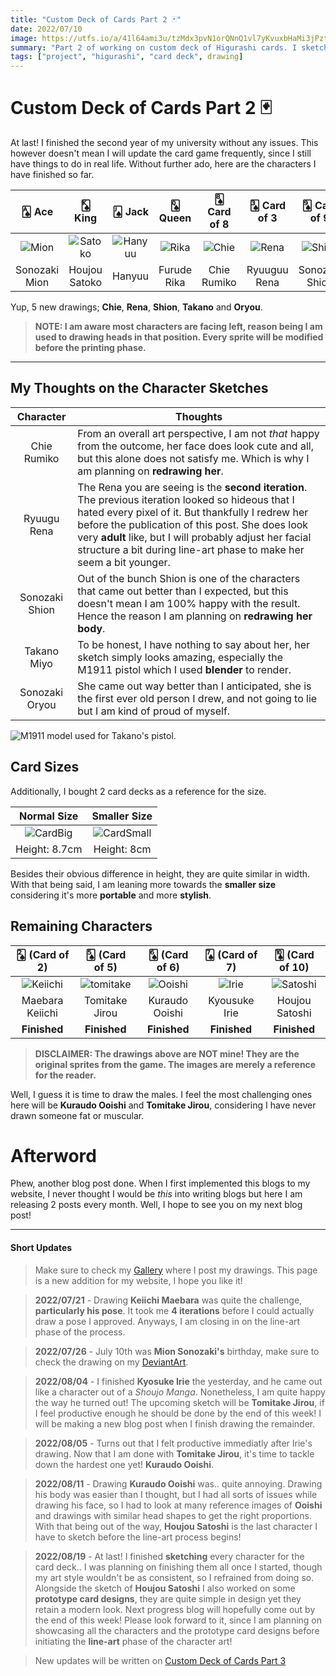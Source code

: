 ```yaml
---
title: "Custom Deck of Cards Part 2 🃏"
date: 2022/07/10
image: https://utfs.io/a/41l64ami3u/tzMdx3pvN1orQNnQ1vl7yKvuxbHaMi3jPztSTY5GcoW4n2Ed
summary: "Part 2 of working on custom deck of Higurashi cards. I sketched 5 more characters, and share the idea for the card sizes."
tags: ["project", "higurashi", "card deck", drawing]
---
```


# Custom Deck of Cards Part 2 🃏

At last! I finished the second year of my university without any issues. This however doesn't mean I will update the card game frequently, since I still have things to do in real life. Without further ado, here are the characters I have finished so far.

|     🂡 Ace     |      🂮 King       |      🂫 Jack       |    🂭 Queen    |  🂨 Card of 8  |  🂣 Card of 3  |   🂩 Card of 9   |    🂤 Card of 4    |    🃏 Joker     |
| :-----------: | :---------------: | :---------------: | :-----------: | :-----------: | :-----------: | :-------------: | :---------------: | :-------------: |
| ![Mion][mion] | ![Satoko][satoko] | ![Hanyuu][hanyuu] | ![Rika][rika] | ![Chie][chie] | ![Rena][rena] | ![Shion][shion] | ![Takano][takano] | ![Oryou][oryou] |
| Sonozaki Mion |   Houjou Satoko   |      Hanyuu       |  Furude Rika  |  Chie Rumiko  | Ryuuguu Rena  | Sonozaki Shion  |    Takano Miyo    | Sonozaki Oryou  |

Yup, 5 new drawings; **Chie**, **Rena**, **Shion**, **Takano** and **Oryou**.

> **NOTE: I am aware most characters are facing left, reason being I am used to drawing heads in that position. Every sprite will be modified before the printing phase.**

<hr/>

## My Thoughts on the Character Sketches

|   Character    | Thoughts                                                                                                                                                                                                                                                                                                                                      |
| :------------: | --------------------------------------------------------------------------------------------------------------------------------------------------------------------------------------------------------------------------------------------------------------------------------------------------------------------------------------------- |
|  Chie Rumiko   | From an overall art perspective, I am not _that_ happy from the outcome, her face does look cute and all, but this alone does not satisfy me. Which is why I am planning on **redrawing her**.                                                                                                                                                |
|  Ryuugu Rena   | The Rena you are seeing is the **second iteration**. The previous iteration looked so hideous that I hated every pixel of it. But thankfully I redrew her before the publication of this post. She does look very **adult** like, but I will probably adjust her facial structure a bit during line-art phase to make her seem a bit younger. |
| Sonozaki Shion | Out of the bunch Shion is one of the characters that came out better than I expected, but this doesn't mean I am 100% happy with the result. Hence the reason I am planning on **redrawing her body**.                                                                                                                                        |
|  Takano Miyo   | To be honest, I have nothing to say about her, her sketch simply looks amazing, especially the M1911 pistol which I used **blender** to render.                                                                                                                                                                                               |
| Sonozaki Oryou | She came out way better than I anticipated, she is the first ever old person I drew, and not going to lie but I am kind of proud of myself.                                                                                                                                                                                                   |

![M1911 model used for Takano's pistol.](https://utfs.io/a/41l64ami3u/tzMdx3pvN1orBetP7e6XijcL0lJmKQZ8PMf46eARhsND1vG2)

## Card Sizes

Additionally, I bought 2 card decks as a reference for the size.

|     Normal Size     |      Smaller Size       |
| :-----------------: | :---------------------: |
| ![CardBig][cardBig] | ![CardSmall][cardSmall] |
|    Height: 8.7cm    |       Height: 8cm       |

Besides their obvious difference in height, they are quite similar in width. With that being said, I am leaning more towards the **smaller size** considering it's more **portable** and more **stylish**.

## Remaining Characters

|    🂢 (Card of 2)    |     🂥 (Card of 5)     |   🂦 (Card of 6)   | 🂧 (Card of 7) |   🂪 (Card of 10)    |
| :-----------------: | :-------------------: | :---------------: | :-----------: | :-----------------: |
| ![Keiichi][keiichi] | ![tomitake][tomitake] | ![Ooishi][ooishi] | ![Irie][irie] | ![Satoshi][satoshi] |
|   Maebara Keiichi   |    Tomitake Jirou     |  Kuraudo Ooishi   | Kyousuke Irie |   Houjou Satoshi    |
|    **Finished**     |     **Finished**      |   **Finished**    | **Finished**  |    **Finished**     |

> **DISCLAIMER: The drawings above are NOT mine! They are the original sprites from the game. The images are merely a reference for the reader.**

Well, I guess it is time to draw the males. I feel the most challenging ones here will be **Kuraudo Ooishi** and **Tomitake Jirou**, considering I have never drawn someone fat or muscular.

# Afterword

Phew, another blog post done. When I first implemented this blogs to my website, I never thought I would be _this_ into writing blogs but here I am releasing 2 posts every month. Well, I hope to see you on my next blog post!

---

#### Short Updates

> Make sure to check my [Gallery](/gallery) where I post my drawings. This page is a new addition for my website, I hope you like it!

> **2022/07/21** - Drawing **Keiichi Maebara** was quite the challenge, **particularly his pose**. It took me **4 iterations** before I could actually draw a pose I approved. Anyways, I am closing in on the line-art phase of the process.

> **2022/07/26** - July 10th was **Mion Sonozaki's** birthday, make sure to check the drawing on my [DeviantArt](https://www.deviantart.com/thejayduck/art/Mion-Sonozaki-Birthday-923781589).

> **2022/08/04** - I finished **Kyosuke Irie** the yesterday, and he came out like a character out of a _Shoujo Manga_. Nonetheless, I am quite happy the way he turned out! The upcoming sketch will be **Tomitake Jirou**, if I feel productive enough he should be done by the end of this week! I will be making a new blog post when I finish drawing the remainder.

> **2022/08/05** - Turns out that I felt productive immediatly after Irie's drawing. Now that I am done with **Tomitake Jirou**, it's time to tackle down the hardest one yet! **Kuraudo Ooishi**.

> **2022/08/11** - Drawing **Kuraudo Ooishi** was.. quite annoying. Drawing his body was easier than I thought, but I had all sorts of issues while drawing his face, so I had to look at many reference images of **Ooishi** and drawings with similar head shapes to get the right proportions. With that being out of the way, **Houjou Satoshi** is the last character I have to sketch before the line-art process begins!

> **2022/08/19** - At last! I finished **sketching** every character for the card deck.. I was planning on finishing them all once I started, though my art style wouldn't be as consistent, so I refrained from doing so. Alongside the sketch of **Houjou Satoshi** I also worked on some **prototype card designs**, they are quite simple in design yet they retain a modern look. Next progress blog will hopefully come out by the end of this week! Please look forward to it, since I am planning on showcasing all the characters and the prototype card designs before initiating the **line-art** phase of the character art!

> New updates will be written on [Custom Deck of Cards Part 3](/blog/2022-08-22)

[cardBig]: https://utfs.io/a/41l64ami3u/tzMdx3pvN1orBRDNkd6XijcL0lJmKQZ8PMf46eARhsND1vG2
[cardSmall]: https://utfs.io/a/41l64ami3u/tzMdx3pvN1orvAA7hQMTyObBPzitVLZcd916YHhUKsJofup3
[m1911]: https://utfs.io/a/41l64ami3u/tzMdx3pvN1orBetP7e6XijcL0lJmKQZ8PMf46eARhsND1vG2
[mion]: https://utfs.io/a/41l64ami3u/tzMdx3pvN1or0gGWBAvfM1HA6PBlb32sSNKergjWTGCnOkcw
[satoko]: https://utfs.io/a/41l64ami3u/tzMdx3pvN1orPwNWkSXTcmMk1ujYgZdsSJalXPUBy5ixFfn6
[hanyuu]: https://utfs.io/a/41l64ami3u/tzMdx3pvN1orfSstbODrs7qQNP63bYiclVCon0DSuW4B1OeA
[rika]: https://utfs.io/a/41l64ami3u/tzMdx3pvN1orNUS87DkNGZ5y7iJLXqOmnTu3dlrDhQc8Yp0z
[chie]: https://utfs.io/a/41l64ami3u/tzMdx3pvN1or6SzvFGYfG6eMTDA328Bkz1vsXpVKw5SqtUgh
[rena]: https://utfs.io/a/41l64ami3u/tzMdx3pvN1orxMqN6WPqySONEKbhrf5R1Yjcu3oHMWXivVpk
[shion]: https://utfs.io/a/41l64ami3u/tzMdx3pvN1orRC7eEwxF8zySVIoG5mnA4YlMuDUaWZrep0tE
[takano]: https://utfs.io/a/41l64ami3u/tzMdx3pvN1orFrPCAgRS4XrnzCJRBM5W0ljcyEZ7bv8gP9ae
[oryou]: https://utfs.io/a/41l64ami3u/tzMdx3pvN1orT8itR3yGPA9x2paoO0efYzwFKUcQTm4hNBry
[irie]: https://utfs.io/a/41l64ami3u/tzMdx3pvN1orDUB7YCgeTGnWwlr6K2HvgQ9xItOZFiapzcsS
[keiichi]: https://utfs.io/a/41l64ami3u/tzMdx3pvN1orgefooYwjYQMrxyvPeqXVhEJp7sL5BzlSiGtn
[ooishi]: https://utfs.io/a/41l64ami3u/tzMdx3pvN1or24Zz1BNQ6fISvmysFdqaKr7nXVtLujAhkb5o
[satoshi]: https://utfs.io/a/41l64ami3u/tzMdx3pvN1orlJIafhvibc4SB30g5CzvFJUs9T26Wepdy7tn
[tomitake]: https://utfs.io/a/41l64ami3u/tzMdx3pvN1orNaPbNN1kNGZ5y7iJLXqOmnTu3dlrDhQc8Yp0
